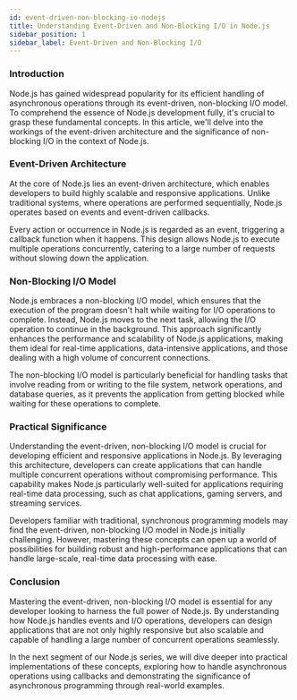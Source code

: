 ```yaml
---
id: event-driven-non-blocking-io-nodejs
title: Understanding Event-Driven and Non-Blocking I/O in Node.js
sidebar_position: 1
sidebar_label: Event-Driven and Non-Blocking I/O
---
```


### Introduction

Node.js has gained widespread popularity for its efficient handling of asynchronous operations through its event-driven, non-blocking I/O model. To comprehend the essence of Node.js development fully, it's crucial to grasp these fundamental concepts. In this article, we'll delve into the workings of the event-driven architecture and the significance of non-blocking I/O in the context of Node.js.

### Event-Driven Architecture

At the core of Node.js lies an event-driven architecture, which enables developers to build highly scalable and responsive applications. Unlike traditional systems, where operations are performed sequentially, Node.js operates based on events and event-driven callbacks.

Every action or occurrence in Node.js is regarded as an event, triggering a callback function when it happens. This design allows Node.js to execute multiple operations concurrently, catering to a large number of requests without slowing down the application.

### Non-Blocking I/O Model

Node.js embraces a non-blocking I/O model, which ensures that the execution of the program doesn't halt while waiting for I/O operations to complete. Instead, Node.js moves to the next task, allowing the I/O operation to continue in the background. This approach significantly enhances the performance and scalability of Node.js applications, making them ideal for real-time applications, data-intensive applications, and those dealing with a high volume of concurrent connections.

The non-blocking I/O model is particularly beneficial for handling tasks that involve reading from or writing to the file system, network operations, and database queries, as it prevents the application from getting blocked while waiting for these operations to complete.

### Practical Significance

Understanding the event-driven, non-blocking I/O model is crucial for developing efficient and responsive applications in Node.js. By leveraging this architecture, developers can create applications that can handle multiple concurrent operations without compromising performance. This capability makes Node.js particularly well-suited for applications requiring real-time data processing, such as chat applications, gaming servers, and streaming services.

Developers familiar with traditional, synchronous programming models may find the event-driven, non-blocking I/O model in Node.js initially challenging. However, mastering these concepts can open up a world of possibilities for building robust and high-performance applications that can handle large-scale, real-time data processing with ease.

### Conclusion

Mastering the event-driven, non-blocking I/O model is essential for any developer looking to harness the full power of Node.js. By understanding how Node.js handles events and I/O operations, developers can design applications that are not only highly responsive but also scalable and capable of handling a large number of concurrent operations seamlessly.

In the next segment of our Node.js series, we will dive deeper into practical implementations of these concepts, exploring how to handle asynchronous operations using callbacks and demonstrating the significance of asynchronous programming through real-world examples.